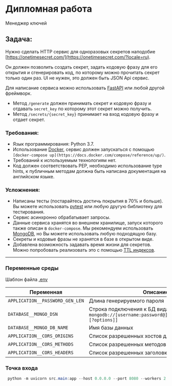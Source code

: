 # Дипломная работа

Менеджер ключей

## Задача:

Нужно сделать HTTP сервис для одноразовых секретов
наподобие [https://onetimesecret.com/](https://onetimesecret.com/?locale=ru).

Он должен позволить создать секрет, задать кодовую фразу для его открытия и cгенерировать код, по которому можно
прочитать секрет только один раз. UI не нужен, это должен быть JSON Api сервис.

Для написание сервиса можно использовать [FastAPI](https://github.com/tiangolo/fastapi) или любой другой фреймворк.

- Метод `/generate` должен принимать секрет и кодовую фразу и отдавать `secret_key` по которому этот секрет можно
  получить.
- Метод `/secrets/{secret_key}` принимает на вход кодовую фразу и отдает секрет.

### Требования:

- Язык программирования: Python 3.7.
- Использование [Docker](https://www.docker.com/), сервис должен запускаться с
  помощью `[docker-compose up](https://docs.docker.com/compose/reference/up/)`.
- Требований к используемым технологиям нет.
- Код должен соответствовать PEP, необходимо использование type hints, к публичным методам должна быть написана
  документация на английском языке.

### Усложнения:

- Написаны тесты (постарайтесь достичь покрытия в 70% и больше). Вы можете
  использовать [pytest](https://docs.pytest.org/en/latest/) или любую другую библиотеку для тестирования.
- Сервис асинхронно обрабатывает запросы.
- Данные сервиса хранятся во внешнем хранилище, запуск которого также описан в `docker-compose`. Мы рекомендуем
  использовать [MongoDB](https://www.mongodb.com/), но Вы можете использовать любую подходящую базу.
- Секреты и кодовые фразы не хранятся в базе в открытом виде.
- Добавлена возможность задавать время жизни для секретов. Можно попробовать реализовать это с
  помощью [TTL индексов](https://docs.mongodb.com/manual/core/index-ttl/).

---

### Переменные среды

Шаблон файла [.env](.env.template)

| Переменная                      | Описание                                                                                      |
|---------------------------------|-----------------------------------------------------------------------------------------------|
| `APPLICATION__PASSWORD_GEN_LEN` | Длина генерируемого пароля                                                                    |
| `DATABASE__MONGO_DSN`           | Строка подключения к БД вида `mongodb://[username:password@]host[/[defaultauthdb][?options]]` |
| `DATABASE__MONGO_DB_NAME`       | Имя базы данных                                                                               |
| `APPLICATION__CORS_ORIGINS`     | Список разрешенных хостов для CORS                                                            |
| `APPLICATION__CORS_METHODS`     | Список разрешенных методов для CORS                                                           |
| `APPLICATION__CORS_HEADERS`     | Список разрешенных заголовков для CORS                                                        |


### Точка входа

```powershell
 python -m uvicorn src.main:app --host 0.0.0.0 --port 8080 --workers 2
```
